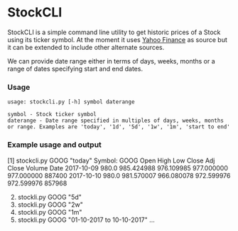 # StockCLI
StockCLI is a simple command line utility to get historic prices of a Stock using its ticker symbol. At the moment it uses [Yahoo Finance](https://finance.yahoo.com/) as source but it can be extended to include other alternate sources.

We can provide date range either in terms of days, weeks, months or a range of dates specifying start and end dates.

### Usage
    usage: stockcli.py [-h] symbol daterange

    symbol - Stock ticker symbol
    daterange - Date range specified in multiples of days, weeks, months or range. Examples are 'today', '1d', '5d', '1w', '1m', 'start to end'


### Example usage and output

[1] stockcli.py GOOG "today"
Symbol: GOOG
            Open        High         Low       Close   Adj Close  Volume
Date
2017-10-09  980.0  985.424988  976.109985  977.000000  977.000000  887400
2017-10-10  980.0  981.570007  966.080078  972.599976  972.599976  857968

2. stockli.py GOOG "5d"
3. stockli.py GOOG "2w"
4. stockli.py GOOG "1m"
5. stockli.py GOOG "01-10-2017 to 10-10-2017"
...
